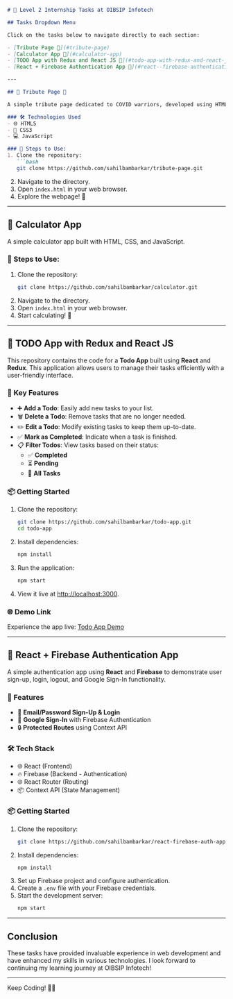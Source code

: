 ```markdown
# 🌟 Level 2 Internship Tasks at OIBSIP Infotech

## Tasks Dropdown Menu

Click on the tasks below to navigate directly to each section:

- [Tribute Page 💐](#tribute-page)
- [Calculator App 🧮](#calculator-app)
- [TODO App with Redux and React JS 📝](#todo-app-with-redux-and-react-js)
- [React + Firebase Authentication App 🔐](#react--firebase-authentication-app)

---

## 🌸 Tribute Page 💐

A simple tribute page dedicated to COVID warriors, developed using HTML, CSS, and JavaScript.

### 🛠️ Technologies Used
- 🌐 HTML5
- 🎨 CSS3
- 💻 JavaScript

### 🎯 Steps to Use:
1. Clone the repository:
   ```bash
   git clone https://github.com/sahilbambarkar/tribute-page.git
   ```
2. Navigate to the directory.
3. Open `index.html` in your web browser.
4. Explore the webpage! 👀

---

## 🧮 Calculator App

A simple calculator app built with HTML, CSS, and JavaScript.

### 🎯 Steps to Use:
1. Clone the repository:
   ```bash
   git clone https://github.com/sahilbambarkar/calculator.git
   ```
2. Navigate to the directory.
3. Open `index.html` in your web browser.
4. Start calculating! 🎉

---

## 📝 TODO App with Redux and React JS

This repository contains the code for a **Todo App** built using **React** and **Redux**. This application allows users to manage their tasks efficiently with a user-friendly interface.

### 🎯 Key Features
- ➕ **Add a Todo**: Easily add new tasks to your list.
- 🗑️ **Delete a Todo**: Remove tasks that are no longer needed.
- ✏️ **Edit a Todo**: Modify existing tasks to keep them up-to-date.
- ✅ **Mark as Completed**: Indicate when a task is finished.
- 📋 **Filter Todos**: View tasks based on their status:
  - ✅ **Completed**
  - ⏳ **Pending**
  - 📜 **All Tasks**

### 📦 Getting Started
1. Clone the repository:
   ```bash
   git clone https://github.com/sahilbambarkar/todo-app.git
   cd todo-app
   ```
2. Install dependencies:
   ```bash
   npm install
   ```
3. Run the application:
   ```bash
   npm start
   ```
4. View it live at [http://localhost:3000](http://localhost:3000).

### 🌐 Demo Link
Experience the app live: [Todo App Demo](https://react-redux-todo-app-lac.vercel.app/)

---

## 🔐 React + Firebase Authentication App

A simple authentication app using **React** and **Firebase** to demonstrate user sign-up, login, logout, and Google Sign-In functionality.

### 🎯 Features
- 📧 **Email/Password Sign-Up & Login**
- 🔑 **Google Sign-In** with Firebase Authentication
- 🔒 **Protected Routes** using Context API

### 🛠️ Tech Stack
- 🌐 React (Frontend)
- 🔥 Firebase (Backend - Authentication)
- 🌐 React Router (Routing)
- 📦 Context API (State Management)

### 📦 Getting Started
1. Clone the repository:
   ```bash
   git clone https://github.com/sahilbambarkar/react-firebase-auth-app.git
   ```
2. Install dependencies:
   ```bash
   npm install
   ```
3. Set up Firebase project and configure authentication.
4. Create a `.env` file with your Firebase credentials.
5. Start the development server:
   ```bash
   npm start
   ```

---

## Conclusion

These tasks have provided invaluable experience in web development and have enhanced my skills in various technologies. I look forward to continuing my learning journey at OIBSIP Infotech!

---

Keep Coding! 💪✨
```

